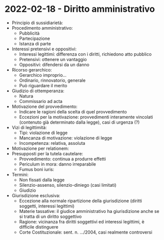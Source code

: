<!-- vim: spell spelllang=it : -->

# 2022-02-18 - Diritto amministrativo

- Principio di sussidiarietà:
- Procedimento amministrativo:
  - Pubblicità
  - Partecipazione
  - Istanza di parte
- Interessi pretensivi e oppositivi:
  - Interessi legittimi: differenza con i diritti, richiedono atto pubblico
  - Pretensivi: ottenere un vantaggio
  - Oppositivi: difendersi da un danno
- Ricorso gerarchico:
  - Gerarchico improprio...
  - Ordinario, rinnovatorio, generale
  - Può riguardare il merito
- Giudizio di ottemperanza:
  - Natura
  - Commissario ad acta
- Motivazione del provvedimento:
  - Indicare le ragioni della scelta di quel provvedimento
  - Eccezioni per la motivazione: provvedimenti interamente vincolati (contenuto già determinato dalla legge), casi di urgenza (?)
- Vizi di legittimità:
  - Tipi: violazione di legge
  - Mancanza di motivazione: violazione di legge
  - Incompetenza: relativa, assoluta
- Motivazione per relationem:
- Presupposti per la tutela cautelare:
  - Provvedimento: continua a produrre effetti
  - Periculum in mora: danno irreparabile
  - Fumus boni iuris:
- Termini:
  - Non fissati dalla legge
  - Silenzio-assenso, silenzio-diniego (casi limitati)
  - Giudizio
- Giurisdizione esclusiva:
  - Eccezione alla normale ripartizione della giurisdizione (diritti soggetti, interessi legittimi)
  - Materie tassative: il giudice amministrativo ha giurisdizione anche se si tratta di un diritto soggettivo
  - Ragione: vicinanza fra diritti soggettivi ed interessi legittimi, è difficile distinguere
  - Corte Costituzionale: sent. n. .../2004, casi realmente controversi

